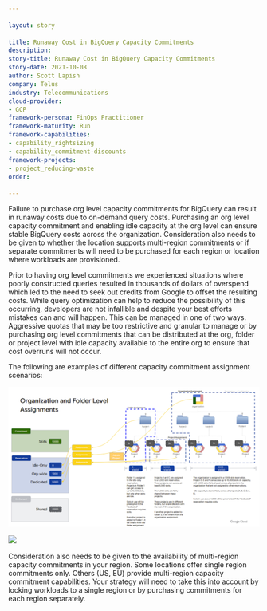 ```yaml
---

layout: story

title: Runaway Cost in BigQuery Capacity Commitments
description:
story-title: Runaway Cost in BigQuery Capacity Commitments
story-date: 2021-10-08
author: Scott Lapish
company: Telus
industry: Telecommunications
cloud-provider: 
- GCP
framework-persona: FinOps Practitioner
framework-maturity: Run
framework-capabilities:
- capability_rightsizing
- capability_commitment-discounts
framework-projects:
- project_reducing-waste
order:

---
```


Failure to purchase org level capacity commitments for BigQuery can result in runaway costs due to on-demand query costs. Purchasing an org level capacity commitment and enabling idle capacity at the org level can ensure stable BigQuery costs across the organization. Consideration also needs to be given to whether the location supports multi-region commitments or if separate commitments will need to be purchased for each region or location where workloads are provisioned.

Prior to having org level commitments we experienced situations where poorly constructed queries resulted in thousands of dollars of overspend which led to the need to seek out credits from Google to offset the resulting costs. While query optimization can help to reduce the possibility of this occurring, developers are not infallible and despite your best efforts mistakes can and will happen. This can be managed in one of two ways. Aggressive quotas that may be too restrictive and granular to manage or by purchasing org level commitments that can be distributed at the org, folder or project level with idle capacity available to the entire org to ensure that cost overruns will not occur.

The following are examples of different capacity commitment assignment scenarios:

![](/img/reducing-waste/bigquery-1.png)

![](/img/reducing-waste-bigquery-2.png)

Consideration also needs to be given to the availability of multi-region capacity commitments in your region. Some locations offer single region commitments only. Others (US, EU) provide multi-region capacity commitment capabilities. Your strategy will need to take this into account by locking workloads to a single region or by purchasing commitments for each region separately.
